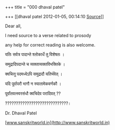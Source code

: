 +++
title = "000 dhaval patel"

+++
[[dhaval patel	2012-01-05, 00:14:10 [Source](https://groups.google.com/g/bvparishat/c/EpbdHX6KmUY)]]



Dear all,

I need source to a verse related to prosody

any help for correct reading is also welcome.

  

यतिः सर्वत्र पादान्ते श्लोकार्धे तु विशेषतः ।

समुद्रादिपदान्ते च व्यक्ताव्यक्तविभक्तिके ।

क्वचित्तु पदमध्येऽपि समुद्रादौ यतिर्भवेत्‌ ।

यदि पूर्वापरौ भागौ न स्यातामेकवर्णकौ ।

पूर्वांतवत्स्वरसंधौ क्वचिदेव परादिवत्‌ ??

?????????????????????????????।

  

Dr. Dhaval Patel

[www.sanskritworld.in](http://www.sanskritworld.in)

